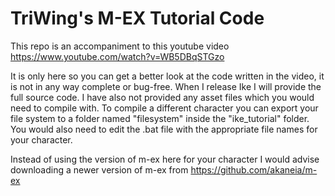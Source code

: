 # TriWing's M-EX Tutorial Code

This repo is an accompaniment to this youtube video https://www.youtube.com/watch?v=WB5DBqSTGzo

It is only here so you can get a better look at the code written in the video, it is not in any way complete or bug-free. When I release Ike I will provide the full source code.
I have also not provided any asset files which you would need to compile with. To compile a different character you can export your file system to a folder named "filesystem" inside the "ike_tutorial" folder. You would also need to edit the .bat file with the appropriate file names for your character.

Instead of using the version of m-ex here for your character I would advise downloading a newer version of m-ex from https://github.com/akaneia/m-ex
